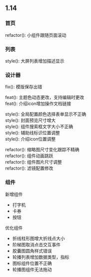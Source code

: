 
## 1.14    

### 首页  

refactor(): 小组件跟随页面滚动  

### 列表  

style(): 大屏列表增加描述显示   

### 设计器

fix(): 模版保存出错  

feat(): 主题色动态更改，支持编辑时更改  
feat(): 介绍icon增加操作文档链接  

style(): 全局配置颜色选择表单显示不正确  
style(): 封面预览尺寸增大  
style(): 组件搜索框文字大小不正确  
style(): 辅助线标识位置调整  
style(): 介绍icon位置调整  

refactor(): 缩略图尺寸变化跟踪不精确  
refactor(): 组件动画跳跃  
refactor(): 组件图片尺寸调整  
refactor(): 滤镜配置修改  

### 组件

新增组件  
- 打字机    
- 卡券  
- 按钮  

优化组件  
- 折线柱形图增大折线点大小   
- 阶梯图取消点击交互事件   
- 胶囊图圆角样式错误  
- 轮播列表增加数据类型，指标  
- 图标组件位置不正确  
- 轮播图组件无法拖动    






